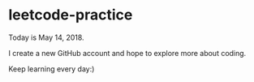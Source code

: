 # leetcode-practice

Today is May 14, 2018. 

I create a new GitHub account and hope to explore more about coding.

Keep learning every day:)
